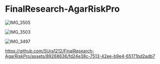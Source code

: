 # FinalResearch-AgarRiskPro

![IMG_3505](https://github.com/SUra1212/FinalResearch-AgarRiskPro/assets/89268636/05d13e43-ab86-4cda-935a-848eccefe253)

![IMG_3503](https://github.com/SUra1212/FinalResearch-AgarRiskPro/assets/89268636/d498220b-aff1-4ca0-90ea-98de927b2b98)

![IMG_3497](https://github.com/SUra1212/FinalResearch-AgarRiskPro/assets/89268636/9b92e4d6-7121-4239-b440-f66cc4cc5a30)

https://github.com/SUra1212/FinalResearch-AgarRiskPro/assets/89268636/fd24e38c-7513-42ee-b9e4-65171bd2adb7

